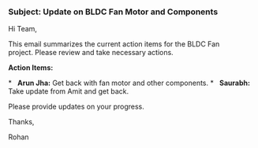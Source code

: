 ### Subject: Update on BLDC Fan Motor and Components

Hi Team,  
  
This email summarizes the current action items for the BLDC Fan  
project. Please review and take necessary actions.  
  
**Action Items:**  

*   **Arun Jha:** Get back with fan motor and other components.
*   **Saurabh:** Take update from Amit and get back.  
  
Please provide updates on your progress.  
  
Thanks,  
  
Rohan